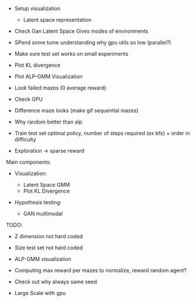
- Setup visualization
    - Latent space representation

- Check Gan Latent Space Gives modes of environments

- SPend some tume understanding why gpu utils so low (parallel?)

- Make sure test set works on small experiments


- Plot KL divergence
- Plot ALP-GMM Visualization
- Look failed mazes (0 average reward)
- Check GPU
- Difference maze looks (make gif sequential mazes)
- Why random better than alp
- Train test set optimal policy, number of steps required (ex bfs) + order in difficulty
- Exploration -> sparse reward




Main components:
- Visualization:
    - Latent Space GMM
    - Plot KL Divergence

- Hypothesis testing:
    - GAN multimodal

TODO:
- Z dimension not hard coded
- Size test set not hard coded



- ALP-GMM visualization
- Computing max reward per mazes to normalize, reward random agent?
- Check out why always same seed
- Large Scale with gpu
